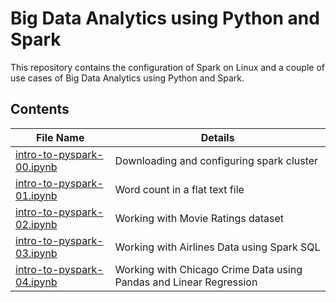 # Big Data Analytics using Python and Spark

This repository contains the configuration of Spark on Linux and a couple of use cases of Big Data Analytics using Python and Spark.

## Contents

| File Name | Details |
| ------ | ------ |
| [intro-to-pyspark-00.ipynb](https://github.com/abhijeetamle/Spark/blob/master/intro-to-pyspark-00.ipynb) | Downloading and configuring spark cluster |
| [intro-to-pyspark-01.ipynb](https://github.com/abhijeetamle/Spark/blob/master/intro-to-pyspark-01.ipynb) | Word count in a flat text file |
| [intro-to-pyspark-02.ipynb](https://github.com/abhijeetamle/Spark/blob/master/intro-to-pyspark-02.ipynb) | Working with Movie Ratings dataset |
| [intro-to-pyspark-03.ipynb](https://github.com/abhijeetamle/Spark/blob/master/intro-to-pyspark-03.ipynb) | Working with Airlines Data using Spark SQL |
| [intro-to-pyspark-04.ipynb](https://github.com/abhijeetamle/Spark/blob/master/intro-to-pyspark-04.ipynb) | Working with Chicago Crime Data using Pandas and Linear Regression |
